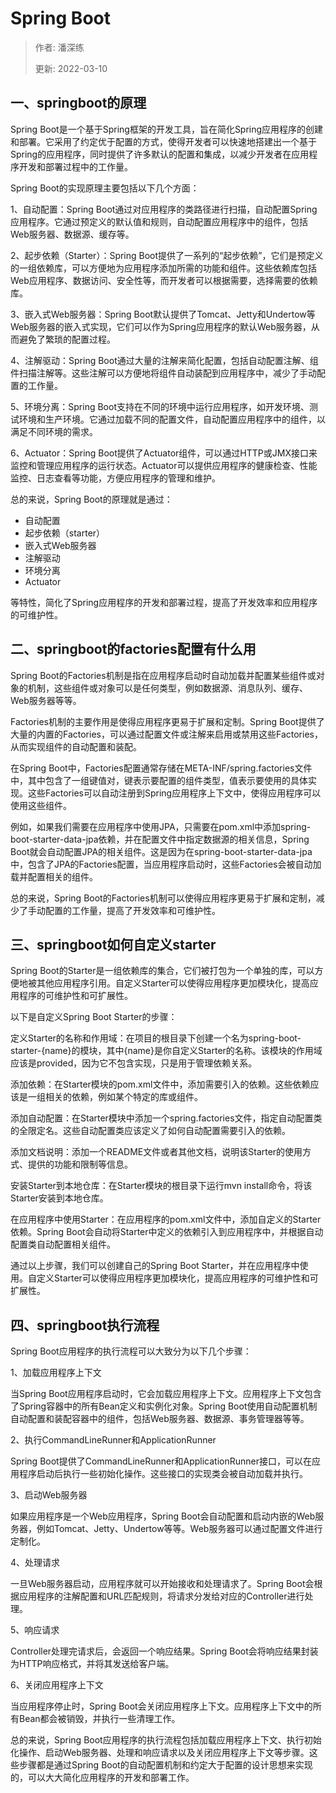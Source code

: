 # Spring Boot

> 作者: 潘深练
>
> 更新: 2022-03-10

## 一、springboot的原理

Spring Boot是一个基于Spring框架的开发工具，旨在简化Spring应用程序的创建和部署。它采用了约定优于配置的方式，使得开发者可以快速地搭建出一个基于Spring的应用程序，同时提供了许多默认的配置和集成，以减少开发者在应用程序开发和部署过程中的工作量。

Spring Boot的实现原理主要包括以下几个方面：

1、自动配置：Spring Boot通过对应用程序的类路径进行扫描，自动配置Spring应用程序。它通过预定义的默认值和规则，自动配置应用程序中的组件，包括Web服务器、数据源、缓存等。

2、起步依赖（Starter）：Spring Boot提供了一系列的“起步依赖”，它们是预定义的一组依赖库，可以方便地为应用程序添加所需的功能和组件。这些依赖库包括Web应用程序、数据访问、安全性等，而开发者可以根据需要，选择需要的依赖库。

3、嵌入式Web服务器：Spring Boot默认提供了Tomcat、Jetty和Undertow等Web服务器的嵌入式实现，它们可以作为Spring应用程序的默认Web服务器，从而避免了繁琐的配置过程。

4、注解驱动：Spring Boot通过大量的注解来简化配置，包括自动配置注解、组件扫描注解等。这些注解可以方便地将组件自动装配到应用程序中，减少了手动配置的工作量。

5、环境分离：Spring Boot支持在不同的环境中运行应用程序，如开发环境、测试环境和生产环境。它通过加载不同的配置文件，自动配置应用程序中的组件，以满足不同环境的需求。

6、Actuator：Spring Boot提供了Actuator组件，可以通过HTTP或JMX接口来监控和管理应用程序的运行状态。Actuator可以提供应用程序的健康检查、性能监控、日志查看等功能，方便应用程序的管理和维护。

总的来说，Spring Boot的原理就是通过：

- 自动配置
- 起步依赖（starter）
- 嵌入式Web服务器
- 注解驱动
- 环境分离
- Actuator

等特性，简化了Spring应用程序的开发和部署过程，提高了开发效率和应用程序的可维护性。

## 二、springboot的factories配置有什么用

Spring Boot的Factories机制是指在应用程序启动时自动加载并配置某些组件或对象的机制，这些组件或对象可以是任何类型，例如数据源、消息队列、缓存、Web服务器等等。

Factories机制的主要作用是使得应用程序更易于扩展和定制。Spring Boot提供了大量的内置的Factories，可以通过配置文件或注解来启用或禁用这些Factories，从而实现组件的自动配置和装配。

在Spring Boot中，Factories配置通常存储在META-INF/spring.factories文件中，其中包含了一组键值对，键表示要配置的组件类型，值表示要使用的具体实现。这些Factories可以自动注册到Spring应用程序上下文中，使得应用程序可以使用这些组件。

例如，如果我们需要在应用程序中使用JPA，只需要在pom.xml中添加spring-boot-starter-data-jpa依赖，并在配置文件中指定数据源的相关信息，Spring Boot就会自动配置JPA的相关组件。这是因为在spring-boot-starter-data-jpa中，包含了JPA的Factories配置，当应用程序启动时，这些Factories会被自动加载并配置相关的组件。

总的来说，Spring Boot的Factories机制可以使得应用程序更易于扩展和定制，减少了手动配置的工作量，提高了开发效率和可维护性。

## 三、springboot如何自定义starter

Spring Boot的Starter是一组依赖库的集合，它们被打包为一个单独的库，可以方便地被其他应用程序引用。自定义Starter可以使得应用程序更加模块化，提高应用程序的可维护性和可扩展性。

以下是自定义Spring Boot Starter的步骤：

定义Starter的名称和作用域：在项目的根目录下创建一个名为spring-boot-starter-{name}的模块，其中{name}是你自定义Starter的名称。该模块的作用域应该是provided，因为它不包含实现，只是用于管理依赖关系。

添加依赖：在Starter模块的pom.xml文件中，添加需要引入的依赖。这些依赖应该是一组相关的依赖，例如某个特定的库或组件。

添加自动配置：在Starter模块中添加一个spring.factories文件，指定自动配置类的全限定名。这些自动配置类应该定义了如何自动配置需要引入的依赖。

添加文档说明：添加一个README文件或者其他文档，说明该Starter的使用方式、提供的功能和限制等信息。

安装Starter到本地仓库：在Starter模块的根目录下运行mvn install命令，将该Starter安装到本地仓库。

在应用程序中使用Starter：在应用程序的pom.xml文件中，添加自定义的Starter依赖。Spring Boot会自动将Starter中定义的依赖引入到应用程序中，并根据自动配置类自动配置相关组件。

通过以上步骤，我们可以创建自己的Spring Boot Starter，并在应用程序中使用。自定义Starter可以使得应用程序更加模块化，提高应用程序的可维护性和可扩展性。

## 四、springboot执行流程

Spring Boot应用程序的执行流程可以大致分为以下几个步骤：

1、加载应用程序上下文

当Spring Boot应用程序启动时，它会加载应用程序上下文。应用程序上下文包含了Spring容器中的所有Bean定义和实例化对象。Spring Boot使用自动配置机制自动配置和装配容器中的组件，包括Web服务器、数据源、事务管理器等等。

2、执行CommandLineRunner和ApplicationRunner

Spring Boot提供了CommandLineRunner和ApplicationRunner接口，可以在应用程序启动后执行一些初始化操作。这些接口的实现类会被自动加载并执行。

3、启动Web服务器

如果应用程序是一个Web应用程序，Spring Boot会自动配置和启动内嵌的Web服务器，例如Tomcat、Jetty、Undertow等等。Web服务器可以通过配置文件进行定制化。

4、处理请求

一旦Web服务器启动，应用程序就可以开始接收和处理请求了。Spring Boot会根据应用程序的注解配置和URL匹配规则，将请求分发给对应的Controller进行处理。

5、响应请求

Controller处理完请求后，会返回一个响应结果。Spring Boot会将响应结果封装为HTTP响应格式，并将其发送给客户端。

6、关闭应用程序上下文

当应用程序停止时，Spring Boot会关闭应用程序上下文。应用程序上下文中的所有Bean都会被销毁，并执行一些清理工作。

总的来说，Spring Boot应用程序的执行流程包括加载应用程序上下文、执行初始化操作、启动Web服务器、处理和响应请求以及关闭应用程序上下文等步骤。这些步骤都是通过Spring Boot的自动配置机制和约定大于配置的设计思想来实现的，可以大大简化应用程序的开发和部署工作。

